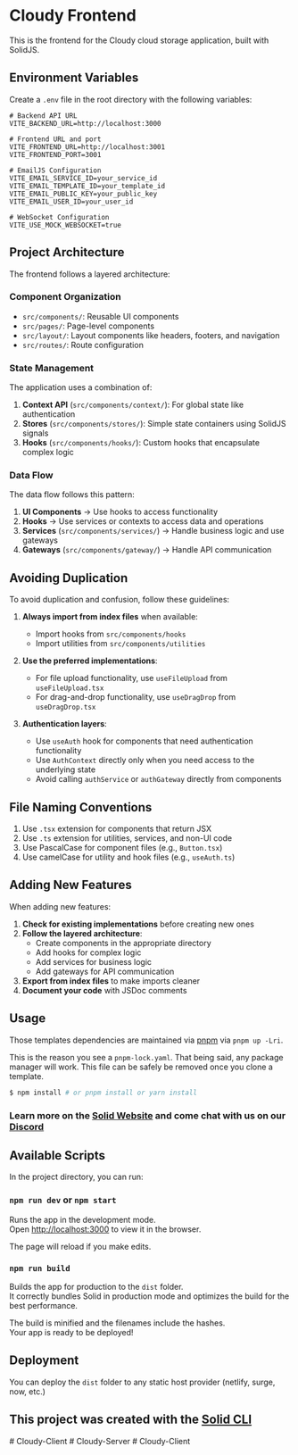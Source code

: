 # Cloudy Frontend

This is the frontend for the Cloudy cloud storage application, built with SolidJS.

## Environment Variables

Create a `.env` file in the root directory with the following variables:

```
# Backend API URL
VITE_BACKEND_URL=http://localhost:3000

# Frontend URL and port
VITE_FRONTEND_URL=http://localhost:3001
VITE_FRONTEND_PORT=3001

# EmailJS Configuration
VITE_EMAIL_SERVICE_ID=your_service_id
VITE_EMAIL_TEMPLATE_ID=your_template_id
VITE_EMAIL_PUBLIC_KEY=your_public_key
VITE_EMAIL_USER_ID=your_user_id

# WebSocket Configuration
VITE_USE_MOCK_WEBSOCKET=true
```

## Project Architecture

The frontend follows a layered architecture:

### Component Organization

- `src/components/`: Reusable UI components
- `src/pages/`: Page-level components
- `src/layout/`: Layout components like headers, footers, and navigation
- `src/routes/`: Route configuration

### State Management

The application uses a combination of:

1. **Context API** (`src/components/context/`): For global state like authentication
2. **Stores** (`src/components/stores/`): Simple state containers using SolidJS signals
3. **Hooks** (`src/components/hooks/`): Custom hooks that encapsulate complex logic

### Data Flow

The data flow follows this pattern:

1. **UI Components** → Use hooks to access functionality
2. **Hooks** → Use services or contexts to access data and operations
3. **Services** (`src/components/services/`) → Handle business logic and use gateways
4. **Gateways** (`src/components/gateway/`) → Handle API communication

## Avoiding Duplication

To avoid duplication and confusion, follow these guidelines:

1. **Always import from index files** when available:
   - Import hooks from `src/components/hooks`
   - Import utilities from `src/components/utilities`

2. **Use the preferred implementations**:
   - For file upload functionality, use `useFileUpload` from `useFileUpload.tsx`
   - For drag-and-drop functionality, use `useDragDrop` from `useDragDrop.tsx`

3. **Authentication layers**:
   - Use `useAuth` hook for components that need authentication functionality
   - Use `AuthContext` directly only when you need access to the underlying state
   - Avoid calling `authService` or `authGateway` directly from components

## File Naming Conventions

1. Use `.tsx` extension for components that return JSX
2. Use `.ts` extension for utilities, services, and non-UI code
3. Use PascalCase for component files (e.g., `Button.tsx`)
4. Use camelCase for utility and hook files (e.g., `useAuth.ts`)

## Adding New Features

When adding new features:

1. **Check for existing implementations** before creating new ones
2. **Follow the layered architecture**:
   - Create components in the appropriate directory
   - Add hooks for complex logic
   - Add services for business logic
   - Add gateways for API communication
3. **Export from index files** to make imports cleaner
4. **Document your code** with JSDoc comments

## Usage

Those templates dependencies are maintained via [pnpm](https://pnpm.io) via `pnpm up -Lri`.

This is the reason you see a `pnpm-lock.yaml`. That being said, any package manager will work. This file can be safely be removed once you clone a template.

```bash
$ npm install # or pnpm install or yarn install
```

### Learn more on the [Solid Website](https://solidjs.com) and come chat with us on our [Discord](https://discord.com/invite/solidjs)

## Available Scripts

In the project directory, you can run:

### `npm run dev` or `npm start`

Runs the app in the development mode.<br>
Open [http://localhost:3000](http://localhost:3000) to view it in the browser.

The page will reload if you make edits.<br>

### `npm run build`

Builds the app for production to the `dist` folder.<br>
It correctly bundles Solid in production mode and optimizes the build for the best performance.

The build is minified and the filenames include the hashes.<br>
Your app is ready to be deployed!

## Deployment

You can deploy the `dist` folder to any static host provider (netlify, surge, now, etc.)

## This project was created with the [Solid CLI](https://github.com/solidjs-community/solid-cli)
#   C l o u d y - C l i e n t 
 
 #   C l o u d y - S e r v e r  
 #   C l o u d y - C l i e n t  
 